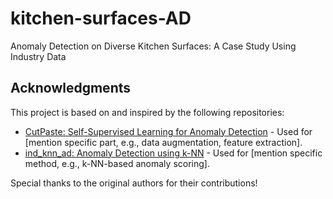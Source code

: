 # kitchen-surfaces-AD
Anomaly Detection on Diverse Kitchen Surfaces: A Case Study Using Industry Data

## Acknowledgments

This project is based on and inspired by the following repositories:

- [CutPaste: Self-Supervised Learning for Anomaly Detection](https://github.com/LilitYolyan/CutPaste) - Used for [mention specific part, e.g., data augmentation, feature extraction].
- [ind_knn_ad: Anomaly Detection using k-NN](https://github.com/rvorias/ind_knn_ad/tree/master) - Used for [mention specific method, e.g., k-NN-based anomaly scoring].

Special thanks to the original authors for their contributions!
